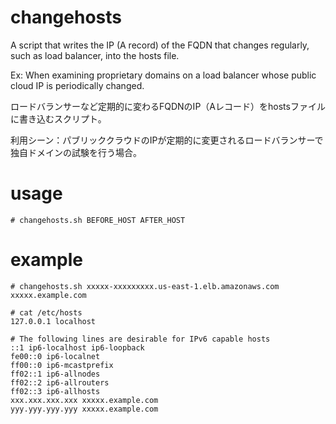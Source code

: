 # changehosts
A script that writes the IP (A record) of the FQDN that changes regularly, such as load balancer, into the hosts file.

Ex: When examining proprietary domains on a load balancer whose public cloud IP is periodically changed.

ロードバランサーなど定期的に変わるFQDNのIP（Aレコード）をhostsファイルに書き込むスクリプト。

利用シーン：パブリッククラウドのIPが定期的に変更されるロードバランサーで独自ドメインの試験を行う場合。

# usage
`# changehosts.sh BEFORE_HOST AFTER_HOST`

# example
`# changehosts.sh xxxxx-xxxxxxxxx.us-east-1.elb.amazonaws.com xxxxx.example.com`

```
# cat /etc/hosts
127.0.0.1 localhost

# The following lines are desirable for IPv6 capable hosts
::1 ip6-localhost ip6-loopback
fe00::0 ip6-localnet
ff00::0 ip6-mcastprefix
ff02::1 ip6-allnodes
ff02::2 ip6-allrouters
ff02::3 ip6-allhosts
xxx.xxx.xxx.xxx xxxxx.example.com
yyy.yyy.yyy.yyy xxxxx.example.com
```
